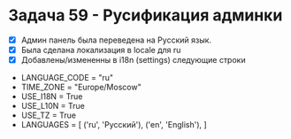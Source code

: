 # Задача 59 - Русификация админки

- [x] Админ панель была переведена на Русский язык.
- [x] Была сделана локализация в locale для ru
- [x] Добавлены/измененны в i18n (settings) следующие строки
- LANGUAGE_CODE = "ru"
- TIME_ZONE = "Europe/Moscow"
- USE_I18N = True
- USE_L10N = True
- USE_TZ = True
- LANGUAGES = [
    ('ru', 'Русский'),
    ('en', 'English'),
]